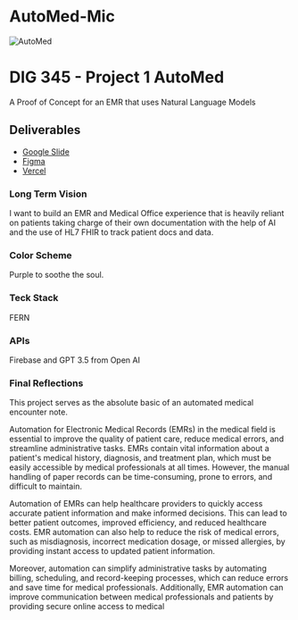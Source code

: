 # AutoMed-Mic

![AutoMed](client/public/Component.png)


# DIG 345 - Project 1 AutoMed

A Proof of Concept for an EMR that uses Natural Language Models 

## Deliverables

- [Google Slide](https://docs.google.com/presentation/d/1L9AKmOW8Denx7MTkOTdVFFV4zOAocYgAHETadLNdY_8/edit?usp=sharing)
- [Figma](https://www.figma.com/file/ic9GAV7s2EFdypH37CVllY/automed?node-id=13-117&t=cUA1eWsmDdKRqvGl-0)
- [Vercel](automed-opal.vercel.app)

### Long Term Vision 
I want to build an EMR and Medical Office experience that is heavily reliant on patients taking charge of their own documentation with the help of AI and the use of HL7 FHIR to track patient docs and data. 

### Color Scheme
Purple to soothe the soul. 

### Teck Stack
FERN 

### APIs 
Firebase and GPT 3.5 from Open AI 

### Final Reflections 
This project serves as the absolute basic of an automated medical encounter note. 


Automation for Electronic Medical Records (EMRs) in the medical field is essential to improve the quality of patient care, reduce medical errors, and streamline administrative tasks. EMRs contain vital information about a patient's medical history, diagnosis, and treatment plan, which must be easily accessible by medical professionals at all times. However, the manual handling of paper records can be time-consuming, prone to errors, and difficult to maintain.

Automation of EMRs can help healthcare providers to quickly access accurate patient information and make informed decisions. This can lead to better patient outcomes, improved efficiency, and reduced healthcare costs. EMR automation can also help to reduce the risk of medical errors, such as misdiagnosis, incorrect medication dosage, or missed allergies, by providing instant access to updated patient information.

Moreover, automation can simplify administrative tasks by automating billing, scheduling, and record-keeping processes, which can reduce errors and save time for medical professionals. Additionally, EMR automation can improve communication between medical professionals and patients by providing secure online access to medical 
